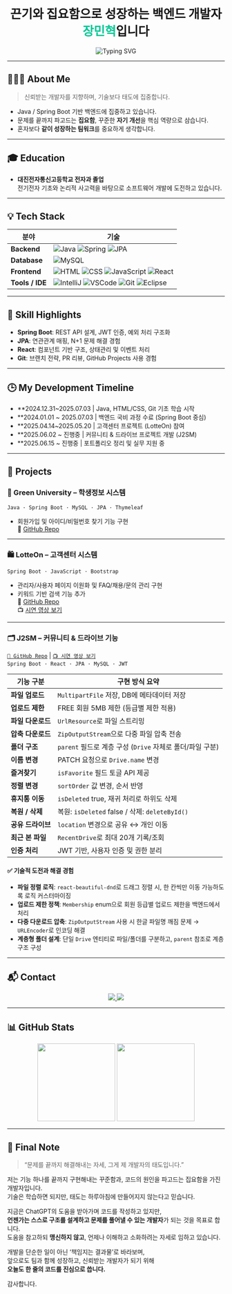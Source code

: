<h1 align="center">끈기와 집요함으로 성장하는 백엔드 개발자 <span style="color:#00C896;">장민혁</span>입니다</h1>

<p align="center">
  <img src="https://readme-typing-svg.herokuapp.com?font=Fira+Code&size=22&pause=1000&color=00C896&center=true&vCenter=true&width=435&lines=Java+%2F+Spring+지향+백엔드+개발자;문제를+파고드는+집요함;꾸준함은+나의+무기입니다" alt="Typing SVG" />
</p>

---

## 🙋🏻‍♂️ About Me
> 신뢰받는 개발자를 지향하며, 기술보다 태도에 집중합니다.

- Java / Spring Boot 기반 백엔드에 집중하고 있습니다.
- 문제를 끝까지 파고드는 **집요함**, 꾸준한 **자기 개선**을 핵심 역량으로 삼습니다.
- 혼자보다 **같이 성장하는 팀워크**를 중요하게 생각합니다.

---

## 🎓 Education

- **대진전자통신고등학교 전자과 졸업**  
  전기전자 기초와 논리적 사고력을 바탕으로 소프트웨어 개발에 도전하고 있습니다.

---

## 💡 Tech Stack

| 분야 | 기술 |
|------|------|
| **Backend** | ![Java](https://skillicons.dev/icons?i=java) ![Spring](https://skillicons.dev/icons?i=spring) ![JPA](https://skillicons.dev/icons?i=hibernate) |
| **Database** | ![MySQL](https://skillicons.dev/icons?i=mysql) |
| **Frontend** | ![HTML](https://skillicons.dev/icons?i=html) ![CSS](https://skillicons.dev/icons?i=css) ![JavaScript](https://skillicons.dev/icons?i=javascript) ![React](https://skillicons.dev/icons?i=react) |
| **Tools / IDE** | ![IntelliJ](https://skillicons.dev/icons?i=intellij) ![VSCode](https://skillicons.dev/icons?i=vscode) ![Git](https://skillicons.dev/icons?i=git) ![Eclipse](https://skillicons.dev/icons?i=eclipse) |

---

## 🧠 Skill Highlights

- **Spring Boot**: REST API 설계, JWT 인증, 예외 처리 구조화
- **JPA**: 연관관계 매핑, N+1 문제 해결 경험
- **React**: 컴포넌트 기반 구조, 상태관리 및 이벤트 처리
- **Git**: 브랜치 전략, PR 리뷰, GitHub Projects 사용 경험

---

## 🕒 My Development Timeline

- **2024.12.31~2025.07.03 | Java, HTML/CSS, Git 기초 학습 시작  
- **2024.01.01 ~ 2025.07.03 | 백엔드 국비 과정 수료 (Spring Boot 중심)  
- **2025.04.14~2025.05.20 | 고객센터 프로젝트 (LotteOn) 참여  
- **2025.06.02 ~ 진행중 | 커뮤니티 & 드라이브 프로젝트 개발 (J2SM)  
- **2025.06.15 ~ 진행중 | 포트폴리오 정리 및 실무 지원 중

---

## 💼 Projects

### 🏫 Green University – 학생정보 시스템  
`Java · Spring Boot · MySQL · JPA · Thymeleaf`  
- 회원가입 및 아이디/비밀번호 찾기 기능 구현  
🔗 [GitHub Repo](https://github.com/minheyok/green)

---

### 🛍️ LotteOn – 고객센터 시스템  
`Spring Boot · JavaScript · Bootstrap`  
- 관리자/사용자 페이지 이원화 및 FAQ/채용/문의 관리 구현  
- 키워드 기반 검색 기능 추가  
🔗 [GitHub Repo](https://github.com/greenlotte6/lotte1-lotteon-project-team4)  
📺 [시연 영상 보기](https://www.youtube.com/watch?v=VaCz3n7Qnuc)

---

### 🗂️ J2SM – 커뮤니티 & 드라이브 기능  
[`🔗 GitHub Repo`](https://github.com/greenlotte6/lotte2-community-app-project-team1) | [`📺 시연 영상 보기`](https://www.youtube.com/watch?v=jYgzeDvy4DM)  
`Spring Boot · React · JPA · MySQL · JWT`

| 기능 구분 | 구현 방식 요약 |
|-----------|----------------|
| **파일 업로드** | `MultipartFile` 저장, DB에 메타데이터 저장 |
| **업로드 제한** | FREE 회원 5MB 제한 (등급별 제한 적용) |
| **파일 다운로드** | `UrlResource`로 파일 스트리밍 |
| **압축 다운로드** | `ZipOutputStream`으로 다중 파일 압축 전송 |
| **폴더 구조** | `parent` 필드로 계층 구성 (`Drive` 자체로 폴더/파일 구분) |
| **이름 변경** | PATCH 요청으로 `Drive.name` 변경 |
| **즐겨찾기** | `isFavorite` 필드 토글 API 제공 |
| **정렬 변경** | `sortOrder` 값 변경, 순서 반영 |
| **휴지통 이동** | `isDeleted` true, 재귀 처리로 하위도 삭제 |
| **복원 / 삭제** | 복원: `isDeleted` false / 삭제: `deleteById()` |
| **공유 드라이브** | `location` 변경으로 공유 ↔ 개인 이동 |
| **최근 본 파일** | `RecentDrive`로 최대 20개 기록/조회 |
| **인증 처리** | JWT 기반, 사용자 인증 및 권한 분리 |

#### ✅ 기술적 도전과 해결 경험

- **파일 정렬 로직**: `react-beautiful-dnd`로 드래그 정렬 시, 한 칸씩만 이동 가능하도록 로직 커스터마이징  
- **업로드 제한 정책**: `Membership` enum으로 회원 등급별 업로드 제한을 백엔드에서 처리  
- **다중 다운로드 압축**: `ZipOutputStream` 사용 시 한글 파일명 깨짐 문제 → `URLEncoder`로 인코딩 해결  
- **계층형 폴더 설계**: 단일 `Drive` 엔티티로 파일/폴더를 구분하고, `parent` 참조로 계층 구조 구성



---

## 📬 Contact

<p align="center">
  <a href="mailto:wkdalsgur5556@gmail.com">
    <img src="https://img.shields.io/badge/Gmail-D14836?style=for-the-badge&logo=gmail&logoColor=white"/>
  </a>
  <a href="https://github.com/minheyok">
    <img src="https://img.shields.io/badge/GitHub-000?style=for-the-badge&logo=github&logoColor=white"/>
  </a>
</p>

---

## 📊 GitHub Stats

<p align="center">
  <img height="180" src="https://github-readme-stats.vercel.app/api?username=minheyok&show_icons=true&theme=tokyonight&hide_border=true"/>
  <img height="180" src="https://github-readme-stats.vercel.app/api/top-langs/?username=minheyok&layout=compact&theme=tokyonight&hide_border=true"/>
</p>

---

## 🧩 Final Note

> “문제를 끝까지 해결해내는 자세, 그게 제 개발자의 태도입니다.”

저는 기능 하나를 끝까지 구현해내는 꾸준함과, 코드의 원인을 파고드는 집요함을 가진 개발자입니다.  
기술은 학습하면 되지만, 태도는 하루아침에 만들어지지 않는다고 믿습니다.  

지금은 ChatGPT의 도움을 받아가며 코드를 작성하고 있지만,  
**언젠가는 스스로 구조를 설계하고 문제를 풀어낼 수 있는 개발자**가 되는 것을 목표로 합니다.  
도움을 참고하되 **맹신하지 않고**, 언제나 이해하고 소화하려는 자세로 임하고 있습니다.  

개발을 단순한 일이 아닌 ‘책임지는 결과물’로 바라보며,  
앞으로도 팀과 함께 성장하고, 신뢰받는 개발자가 되기 위해  
**오늘도 한 줄의 코드를 진심으로 씁니다.**

감사합니다.
